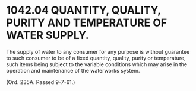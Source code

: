 1042.04 QUANTITY, QUALITY, PURITY AND TEMPERATURE OF WATER SUPPLY.
==================================================================

The supply of water to any consumer for any purpose is without guarantee
to such consumer to be of a fixed quantity, quality, purity or
temperature, such items being subject to the variable conditions which
may arise in the operation and maintenance of the waterworks system.

(Ord. 235A. Passed 9-7-61.)
